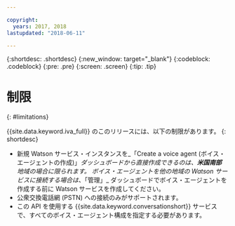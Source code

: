 ```yaml
---

copyright:
  years: 2017, 2018
lastupdated: "2018-06-11"

---
```


{:shortdesc: .shortdesc}
{:new_window: target="_blank"}
{:codeblock: .codeblock}
{:pre: .pre}
{:screen: .screen}
{:tip: .tip}

# 制限
{: #limitations}

{{site.data.keyword.iva_full}} のこのリリースには、以下の制限があります。
{: shortdesc}

* 新規 Watson サービス・インスタンスを_「Create a voice agent (ボイス・エージェントの作成)」_ダッシュボードから直接作成できるのは、**米国南部**地域の場合に限られます。 ボイス・エージェントを他の地域の Watson サービスに接続する場合は、_「管理」_ ダッシュボードでボイス・エージェントを作成する前に Watson サービスを作成してください。
* 公衆交換電話網 (PSTN) への接続のみがサポートされます。
* この API を使用する {{site.data.keyword.conversationshort}} サービスで、すべてのボイス・エージェント構成を指定する必要があります。
